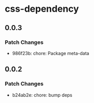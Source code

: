 # css-dependency

## 0.0.3

### Patch Changes

- 986f23b: chore: Package meta-data

## 0.0.2

### Patch Changes

- b24ab2e: chore: bump deps
